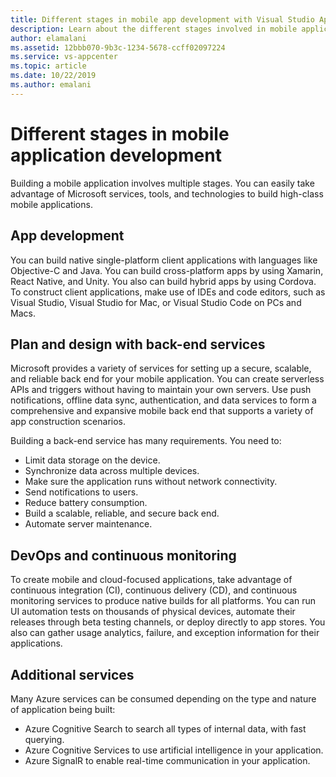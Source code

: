 ```yaml
---
title: Different stages in mobile app development with Visual Studio App Center and Azure services
description: Learn about the different stages involved in mobile application development and how Microsoft services such as Visual Studio App Center can help you build a high-class mobile application.
author: elamalani
ms.assetid: 12bbb070-9b3c-1234-5678-ccff02097224
ms.service: vs-appcenter
ms.topic: article
ms.date: 10/22/2019
ms.author: emalani
---
```


# Different stages in mobile application development
Building a mobile application involves multiple stages. You can easily take advantage of Microsoft services, tools, and technologies to build high-class mobile applications.

## App development
You can build native single-platform client applications with languages like Objective-C and Java. You can build cross-platform apps by using Xamarin, React Native, and Unity. You also can build hybrid apps by using Cordova. To construct client applications, make use of IDEs and code editors, such as Visual Studio, Visual Studio for Mac, or Visual Studio Code on PCs and Macs.

## Plan and design with back-end services
 Microsoft provides a variety of services for setting up a secure, scalable, and reliable back end for your mobile application. You can create serverless APIs and triggers without having to maintain your own servers. Use push notifications, offline data sync, authentication, and data services to form a comprehensive and expansive mobile back end that supports a variety of app construction scenarios. 
 
 Building a back-end service has many requirements. You need to:
   - Limit data storage on the device.
   - Synchronize data across multiple devices.
   - Make sure the application runs without network connectivity.
   - Send notifications to users.
   - Reduce battery consumption.
   - Build a scalable, reliable, and secure back end.
   - Automate server maintenance.

## DevOps and continuous monitoring
To create mobile and cloud-focused applications, take advantage of continuous integration (CI), continuous delivery (CD), and continuous monitoring services to produce native builds for all platforms. You can run UI automation tests on thousands of physical devices, automate their releases through beta testing channels, or deploy directly to app stores. You also can gather usage analytics, failure, and exception information for their applications.

## Additional services
Many Azure services can be consumed depending on the type and nature of application being built:
  - Azure Cognitive Search to search all types of internal data, with fast querying.
  - Azure Cognitive Services to use artificial intelligence in your application.
  - Azure SignalR to enable real-time communication in your application.
